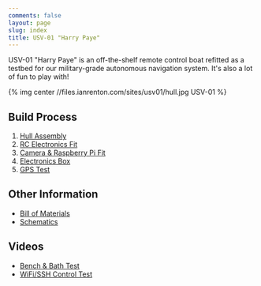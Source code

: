 ```yaml
---
comments: false
layout: page
slug: index
title: USV-01 "Harry Paye"
---
```


USV-01 "Harry Paye" is an off-the-shelf remote control boat refitted as a testbed for our military-grade autonomous navigation system. It's also a lot of fun to play with!

{% img center //files.ianrenton.com/sites/usv01/hull.jpg USV-01 %}

## Build Process

1. [Hull Assembly](./usv-01-hull-assembly)
2. [RC Electronics Fit](./usv-01-rc-electronics-fit)
2. [Camera & Raspberry Pi Fit](./usv-01-camera-raspberry-pi-fit)
2. [Electronics Box](./usv-01-electronics-box)
2. [GPS Test](./usv-01-gps-test)

## Other Information

* [Bill of Materials](./usv-01-bill-of-materials)
* [Schematics](./usv-01-schematics)

## Videos

* [Bench & Bath Test](https://vimeo.com/167553873)
* [WiFi/SSH Control Test](https://vimeo.com/168463091)
